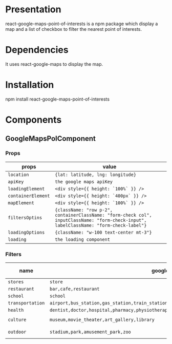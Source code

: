 # Presentation

react-google-maps-point-of-interests is a npm package which display a map and a list of checkbox to filter the nearest point of interests.

# Dependencies

It uses react-google-maps to display the map.

# Installation

npm install react-google-maps-point-of-interests

# Components

## GoogleMapsPoIComponent

### Props

| props                         |value                        |
|-------------------------------|-----------------------------|
|`location`            	 	|``` {lat: latitude, lng: longitude} ``` |
|`apiKey`                       |```the google maps apiKey```       |
|`loadingElement`               |```<div style={{ height: `100%` }} />```|
|`containerElement`             |```<div style={{ height: `400px` }} />```|
|`mapElement`                   |```<div style={{ height: `100%` }} />```|
|`filtersOptins`                |```{className: "row p-2", containerClassName: "form-check col", inputClassName: "form-check-input", labelClassName: "form-check-label"}```|
|`loadingOptions`                   |```{className: "w-100 text-center mt-3"}```|
|`loading`                      | ```the loading component```

### Filters

| name                         |google maps type| name displayed |
|-------------------------------|-----------------------------|---|
|`stores`            	 	|``` store ``` |`Boutiques`|
|`restaurant`                       |```bar,cafe,restaurant``` |`Restauration`|
|`school`               |```school```|`Ecoles`|
|`transportation`             |`airport,bus_station,gas_station,train_station,transit_station,subway_station,taxi_stand,parking`|`Transports`|
|`health`                   |`dentist,doctor,hospital,pharmacy,physiotherapist`|`Santé`|
|`culture`                   |`museum,movie_theater,art_gallery,library`|`Activités culturelles`|
|`outdoor`                   |`stadium,park,amusement_park,zoo`|`Activités plein air`|
